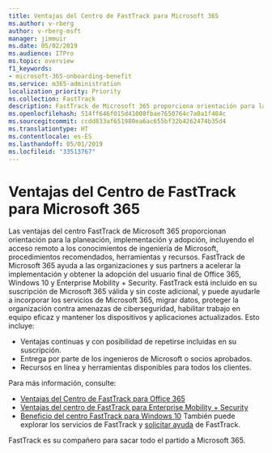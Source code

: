 ```yaml
---
title: Ventajas del Centro de FastTrack para Microsoft 365
ms.author: v-rberg
author: v-rberg-msft
manager: jimmuir
ms.date: 05/02/2019
ms.audience: ITPro
ms.topic: overview
f1_keywords:
- microsoft-365-onboarding-benefit
ms.service: m365-administration
localization_priority: Priority
ms.collection: FastTrack
description: FastTrack de Microsoft 365 proporciona orientación para la planeación, implementación y adopción, incluyendo el acceso remoto a los conocimientos de ingeniería de Microsoft, procedimientos recomendados, herramientas y recursos. FastTrack de Microsoft 365 ayuda a las organizaciones y sus partners a acelerar la implementación y obtener la adopción del usuario final de Office 365, Windows 10 y Enterprise Mobility + Security.
ms.openlocfilehash: 514ff646f015d41008fbae7650764c7a0a1f484c
ms.sourcegitcommit: ccdd833af651980ea6ac655bf32b4262474b35d4
ms.translationtype: HT
ms.contentlocale: es-ES
ms.lasthandoff: 05/01/2019
ms.locfileid: "33513767"
---
```

# <a name="fasttrack-center-benefit-for-microsoft-365"></a>Ventajas del Centro de FastTrack para Microsoft 365

Las ventajas del centro FastTrack de Microsoft 365 proporcionan orientación para la planeación, implementación y adopción, incluyendo el acceso remoto a los conocimientos de ingeniería de Microsoft, procedimientos recomendados, herramientas y recursos. FastTrack de Microsoft 365 ayuda a las organizaciones y sus partners a acelerar la implementación y obtener la adopción del usuario final de Office 365, Windows 10 y Enterprise Mobility + Security. FastTrack está incluido en su suscripción de Microsoft 365 válida y sin coste adicional, y puede ayudarle a incorporar los servicios de Microsoft 365, migrar datos, proteger la organización contra amenazas de ciberseguridad, habilitar trabajo en equipo eficaz y mantener los dispositivos y aplicaciones actualizados. Esto incluye:

- Ventajas continuas y con posibilidad de repetirse incluidas en su suscripción.
- Entrega por parte de los ingenieros de Microsoft o socios aprobados.
- Recursos en línea y herramientas disponibles para todos los clientes.
  
Para más información, consulte:

- [Ventajas del Centro de FastTrack para Office 365](O365-fasttrack-benefit-for-office-365.md) 
- [Ventajas del centro de FastTrack para Enterprise Mobility + Security](EMS-fasttrack-benefit-for-EMS.md)
- [Beneficio del centro FastTrack para Windows 10](Win-10-fasttrack-benefit-for-Windows-10.md) También puede explorar los servicios de FastTrack y [solicitar ayuda](https://go.microsoft.com/fwlink/p/?LinkId=2003903) de FastTrack.

FastTrack es su compañero para sacar todo el partido a Microsoft 365.
  
  

 